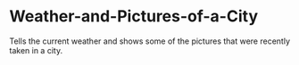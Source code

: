 # Weather-and-Pictures-of-a-City
Tells the current weather and shows some of the pictures that were recently taken in a city.